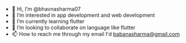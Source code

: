 - 👋 Hi, I’m @bhavnasharma07
- 👀 I’m interested in app development and web development 
- 🌱 I’m currently learning flutter
- 💞️ I’m looking to collaborate on language like flutter
- 📫 How to reach me through my email I'd babanasharma@gmail.com

<!---
bhavnasharma07/bhavnasharma07 is a ✨ special ✨ repository because its `README.md` (this file) appears on your GitHub profile.
You can click the Preview link to take a look at your changes.
--->
